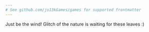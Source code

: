 ```yaml
---
# See github.com/js13kGames/games for supported frontmatter
---
```

Just be the wind!
Glitch of the nature is waiting for these leaves :)